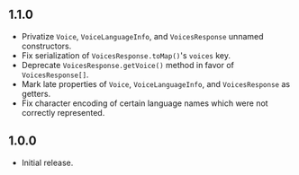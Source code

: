 ## 1.1.0

- Privatize `Voice`, `VoiceLanguageInfo`, and `VoicesResponse` unnamed constructors.
- Fix serialization of `VoicesResponse.toMap()`'s `voices` key.
- Deprecate `VoicesResponse.getVoice()` method in favor of `VoicesResponse[]`.
- Mark late properties of `Voice`, `VoiceLanguageInfo`, and `VoicesResponse` as getters.
- Fix character encoding of certain language names which were not correctly represented.

## 1.0.0

- Initial release.
